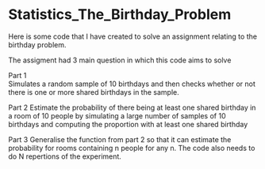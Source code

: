 # Statistics_The_Birthday_Problem
Here is some code that I have created to solve an assignment relating to the birthday problem.

The assigment had 3 main question in which this code aims to solve 

Part 1  
Simulates a random sample of 10 birthdays and then checks whether or not there is one or more shared birthdays in the sample. 

Part 2
Estimate the probability of there being at least one shared birthday in a room of 10 people by simulating a large number of samples of 10 birthdays and computing the proportion
with at least one shared birthday

Part 3
Generalise the function from part 2 so that it can estimate the probability for rooms containing n people for any n. The code also needs to do N repertions of the experiment.
